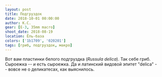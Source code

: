 ```yaml
---
layout: post
title: Подгруздок
date: 2018-10-01 00:00:00
author: К.С.
gear: [E-3, 35mm macro]
shoot_date: 2018-08-19
location: Ёль-база
colors: ['1b1709', '020201']
tags: [гриб, подгруздок, макро]
---
```

Вот вам пластинки белого подгруздка (_Russula delica_). Так себе гриб. Сыроежка -- и есть сыроежка. Да и латинский видовой эпитет "delica" -- вовсе не о деликатесах, как выяснилось.

